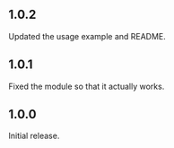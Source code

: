 ## 1.0.2

Updated the usage example and README.

## 1.0.1

Fixed the module so that it actually works.

## 1.0.0

Initial release.
